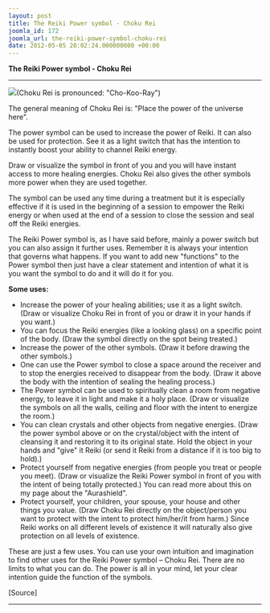 ```yaml
---
layout: post
title: The Reiki Power symbol - Choku Rei
joomla_id: 172
joomla_url: the-reiki-power-symbol-choku-rei
date: 2012-05-05 20:02:24.000000000 +00:00
---
```

 **The Reiki Power symbol - Choku Rei**

* * *

![](images/perspectives/awakening/reiki/chokurei.png)(Choku Rei is pronounced: "Cho-Koo-Ray")

The general meaning of Choku Rei is: "Place the power of the universe here".

The power symbol can be used to increase the power of Reiki. It can also be used for protection. See it as a light switch that has the intention to instantly boost your ability to channel Reiki energy.

Draw or visualize the symbol in front of you and you will have instant access to more healing energies. Choku Rei also gives the other symbols more power when they are used together.

The symbol can be used any time during a treatment but it is especially effective if it is used in the beginning of a session to empower the Reiki energy or when used at the end of a session to close the session and seal off the Reiki energies.

The Reiki Power symbol is, as I have said before, mainly a power switch but you can also assign it further uses. Remember it is always your intention that governs what happens. If you want to add new "functions" to the Power symbol then just have a clear statement and intention of what it is you want the symbol to do and it will do it for you.

**Some uses:**

- Increase the power of your healing abilities; use it as a light switch. (Draw or visualize Choku Rei in front of you or draw it in your hands if you want.)
- You can focus the Reiki energies (like a looking glass) on a specific point of the body. (Draw the symbol directly on the spot being treated.)
- Increase the power of the other symbols. (Draw it before drawing the other symbols.)
- One can use the Power symbol to close a space around the receiver and to stop the energies received to disappear from the body. (Draw it above the body with the intention of sealing the healing process.)
- The Power symbol can be used to spiritually clean a room from negative energy, to leave it in light and make it a holy place. (Draw or visualize the symbols on all the walls, ceiling and floor with the intent to energize the room.)
- You can clean crystals and other objects from negative energies. (Draw the power symbol above or on the crystal/object with the intent of cleansing it and restoring it to its original state. Hold the object in your hands and "give" it Reiki (or send it Reiki from a distance if it is too big to hold).)
- Protect yourself from negative energies (from people you treat or people you meet). (Draw or visualize the Reiki Power symbol in front of you with the intent of being totally protected.) You can read more about this on my page about the "Aurashield". 
- Protect yourself, your children, your spouse, your house and other things you value. (Draw Choku Rei directly on the object/person you want to protect with the intent to protect him/her/it from harm.) Since Reiki works on all different levels of existence it will naturally also give protection on all levels of existence.

These are just a few uses. You can use your own intuition and imagination to find other uses for the Reiki Power symbol – Choku Rei. There are no limits to what you can do. The power is all in your mind, let your clear intention guide the function of the symbols.



[Source]

* * *





